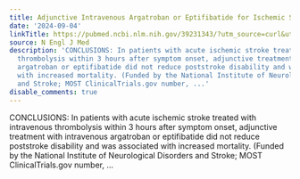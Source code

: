 ```yaml
---
title: Adjunctive Intravenous Argatroban or Eptifibatide for Ischemic Stroke
date: '2024-09-04'
linkTitle: https://pubmed.ncbi.nlm.nih.gov/39231343/?utm_source=curl&utm_medium=rss&utm_campaign=pubmed-2&utm_content=1LIK-026Y9bjRE4xDQ231BSa89BnY4O2Rfi-9WXQd8C31C6cqE&fc=20211015124055&ff=20240905183222&v=2.18.0.post9+e462414
source: N Engl J Med
description: 'CONCLUSIONS: In patients with acute ischemic stroke treated with intravenous
  thrombolysis within 3 hours after symptom onset, adjunctive treatment with intravenous
  argatroban or eptifibatide did not reduce poststroke disability and was associated
  with increased mortality. (Funded by the National Institute of Neurological Disorders
  and Stroke; MOST ClinicalTrials.gov number, ...'
disable_comments: true
---
```

CONCLUSIONS: In patients with acute ischemic stroke treated with intravenous thrombolysis within 3 hours after symptom onset, adjunctive treatment with intravenous argatroban or eptifibatide did not reduce poststroke disability and was associated with increased mortality. (Funded by the National Institute of Neurological Disorders and Stroke; MOST ClinicalTrials.gov number, ...